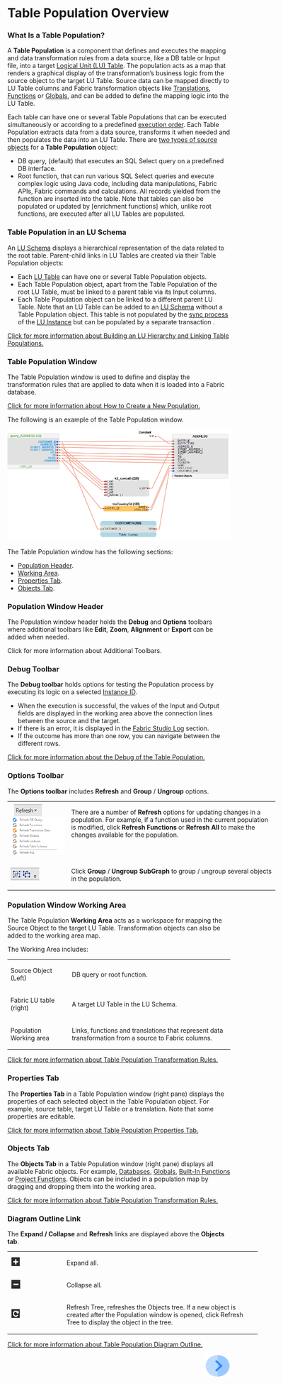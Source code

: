 # Table Population Overview

### What Is a Table Population? 
A **Table Population** is a component that defines and executes the mapping and data transformation rules from a data source, like a DB table or Input file, into a target [Logical Unit (LU) Table](/articles/06_LU_tables/01_LU_tables_overview.md). The population acts as a map that renders a graphical display of the transformation’s business logic from the source object to the target LU Table. Source data can be mapped directly to LU Table columns and Fabric transformation objects like [Translations](/articles/09_translations/01_translations_overview_and_use_cases.md), [Functions](/articles/07_table_population/08_project_functions.md) or [Globals](/articles/08_globals/01_globals_overview.md), and can be added to define the mapping logic into the LU Table. 

Each table can have one or several Table Populations that can be executed simultaneously or according to a predefined [execution order](/articles/07_table_population/13_LU_table_population_execution_order.md).
Each Table Population extracts data from a data source, transforms it when needed and then populates the data into an LU Table.
There are [two types of source objects](/articles/07_table_population/02_source_object_types.md) for a **Table Population** object:
*	DB query, (default) that executes an SQL Select query on a predefined DB interface. 
*	Root function, that can run various SQL Select queries and execute complex logic using Java code, including data manipulations, Fabric APIs, Fabric commands and calculations. All records yielded from the function are inserted into the table. 
Note that tables can also be populated or updated by [enrichment functions] which, unlike root functions, are executed after all LU Tables are populated.

### Table Population in an LU Schema 
An [LU Schema](/articles/03_logical_units/03_LU_schema_window.md)  displays a hierarchical representation of the data related to the root table. Parent-child links in LU Tables are created via their Table Population objects:
*	Each [LU Table](/articles/06_LU_tables/01_LU_tables_overview.md) can have one or several Table Population objects. 
*	Each Table Population object, apart from the Table Population of the root LU Table, must be linked to a parent table via its Input columns.
*	Each Table Population object can be linked to a different parent LU Table.
Note that an LU Table can be added to an [LU Schema](/articles/03_logical_units/03_LU_schema_window.md)  without a Table Population object. This table is not populated by the [sync process](/articles/01_fabric_overview/02_fabric_glossary.md#sync) of the [LU Instance](/articles/01_fabric_overview/02_fabric_glossary.md#lui) but can be populated by a separate transaction .

[Click for more information about Building an LU Hierarchy and Linking Table Populations.](/articles/03_logical_units/12_LU_hierarchy_and_linking_table_population.md)

### Table Population Window
The Table Population window is used to define and display the transformation rules that are applied to data when it is loaded into a Fabric database. 

[Click for more information about How to Create a New Population.](/articles/07_table_population/03_creating_a_new_table_population.md)

The following is an example of the Table Population window. 

![image](/articles/07_table_population/images/07_01_01_table_pop_window.png)

The Table Population window has the following sections:
*	[Population Header](/articles/07_table_population/01_table_population_overview.md#population-window-header). 
*	[Working Area](/articles/07_table_population/01_table_population_overview.md#population-window-working-area).
*	[Properties Tab](/articles/07_table_population/01_table_population_overview.md#properties-tab).
*	[Objects Tab](/articles/07_table_population/01_table_population_overview.md#objects-tab).

### Population Window Header
The Population window header holds the **Debug** and **Options** toolbars where additional toolbars like **Edit**, **Zoom**, **Alignment** or **Export** can be added when needed. 

Click for more information about Additional Toolbars.

### Debug Toolbar
The **Debug toolbar** holds options for testing the Population process by executing its logic on a selected [Instance ID](/articles/01_fabric_overview/02_fabric_glossary.md#instance-id).
*	When the execution is successful, the values of the Input and Output fields are displayed in the working area above the connection lines between the source and the target. 
*	If there is an error, it is displayed in the [Fabric Studio Log](/articles/13_LUDB_viewer_and_studio_debug_capabilities/02_fabric_studio_log_files.md) section.
*	If the outcome has more than one row, you can navigate between the different rows.

[Click for more information about the Debug of the Table Population.](/articles/13_LUDB_viewer_and_studio_debug_capabilities/03_debug_table_population.md)

### Options Toolbar
The **Options toolbar** includes **Refresh** and **Group** / **Ungroup** options.
<table style="width: 606px;">
<tbody>
<tr>
<td width="200">&nbsp; <img src="/articles/07_table_population/images/07_01_02_refresh.png" alt="" /><img src="/articles/07_table_population/images/07_01_03_refresh2.PNG" alt="" /></td>
<td width="700pxl">
<p>There are a number of <strong>Refresh</strong> options for updating changes in a population. For example, if a function used in the current population is modified, click <strong>Refresh Functions</strong> or <strong>Refresh All</strong> to make the changes available for the population.</p>
<p>&nbsp;</p>
</td>
</tr>
<tr>
<td width="200"><img src="/articles/07_table_population/images/07_01_04_refresh3.png" alt="" /></td>
<td style="width: 343px;">
<p>Click <strong>Group</strong> / <strong>Ungroup SubGraph</strong> to group / ungroup several objects in the population.</p>
</td>
</tr>
</tbody>
</table>

### Population Window Working Area
The Table Population **Working Area** acts as a workspace for mapping the Source Object to the target LU Table. Transformation objects can also be added to the working area map. 

The Working Area includes:
<table width="614">
<tbody>
<tr>
<td width="200pxl">
<p>Source Object (Left)</p>
</td>
<td width="700pxl">
<p>DB query or root function.</p>
</td>
</tr>
<tr>
<td width="179">
<p>Fabric LU table (right)</p>
</td>
<td width="435">
<p>A target LU Table in the LU Schema.</p>
</td>
</tr>
<tr>
<td width="179">
<p>Population Working area</p>
</td>
<td width="435">
<p>Links, functions and translations that represent data transformation from a source to Fabric columns.</p>
</td>
</tr>
</tbody>
</table>

[Click for more information about Table Population Transformation Rules.](/articles/07_table_population/06_table_population_transformation_rules.md)

### Properties Tab
The **Properties Tab** in a Table Population window (right pane) displays the properties of each selected object in the Table Population object. For example, source table, target LU Table or a translation. Note that some properties are editable. 

[Click for more information about Table Population Properties Tab.](/articles/07_table_population/04_table_population_properties_tab.md)

### Objects Tab
The **Objects Tab** in a Table Population window (right pane) displays all available Fabric objects. For example, [Databases](/articles/05_DB_interfaces/03_DB_interfaces_overview.md), [Globals](/articles/08_globals/01_globals_overview.md), [Built-In Functions](/articles/07_table_population/07_fabric_built_in_functions.md) or [Project Functions](/articles/07_table_population/08_project_functions.md). 
Objects can be included in a population map by dragging and dropping them into the working area.

[Click for more information about Table Population Transformation Rules.](/articles/07_table_population/06_table_population_transformation_rules.md)

### Diagram Outline Link
The **Expand / Collapse** and **Refresh** links are displayed above the **Objects tab**.
<table style="width: 566px;">
<tbody>
<tr>
<td width="200pxl"><img src="/articles/07_table_population/images/07_01_05_object_icon1.PNG" alt="" /></td>
<td width="700pxl">
<p>Expand all.</p>
</td>
</tr>
<tr>
<td width="200"><img src="/articles/07_table_population/images/07_01_06_object_icon2.PNG" alt="" /></td>
<td style="width: 465px;">
<p>Collapse all.</p>
</td>
</tr>
<tr>
<td width="200"><img src="/articles/07_table_population/images/07_01_07_object_icon_3.PNG" alt="" /></td>
<td style="width: 465px;">
<p>Refresh Tree, refreshes the Objects tree. If a new object is created after the Population window is opened, click Refresh Tree to display the object in the tree.</p>
</td>
</tr>
</tbody>
</table>

[Click for more information about Table Population Diagram Outline.](/articles/07_table_population/12_table_population_diagram_outline.md)

[<img align="right" width="60" height="54" src="/articles/images/Next.png">](/articles/07_table_population/02_source_object_types.md)

